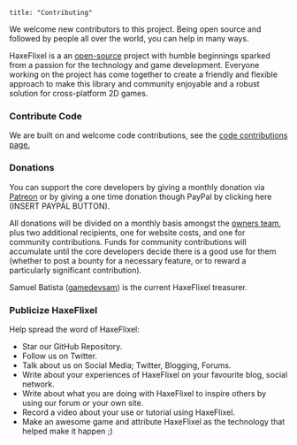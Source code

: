 ```
title: "Contributing"
```

We welcome new contributors to this project.
Being open source and followed by people all over the world, you can help in many ways.

HaxeFlixel is a an [open-source](http://en.wikipedia.org/wiki/Open-source_software) project with humble beginnings 
sparked from a passion for the technology and game development. Everyone working on the project has come together 
to create a friendly and flexible approach to make this library and community enjoyable and a robust solution 
for cross-platform 2D games.

### Contribute Code

We are built on and welcome code contributions, see the [code contributions page.](/documentation/code-contributions)

### Donations

You can support the core developers by giving a monthly donation via [Patreon](http://www.patreon.com/haxeflixel) 
or by giving a one time donation though PayPal by clicking here (INSERT PAYPAL BUTTON).

All donations will be divided on a monthly basis amongst the [owners team](https://github.com/orgs/HaxeFlixel/members), 
plus two additional recipients, one for website costs, and one for community contributions. 
Funds for community contributions will accumulate until the core developers decide there is a good use for them 
(whether to post a bounty for a necessary feature, or to reward a particularly significant contribution).

Samuel Batista ([gamedevsam](https://github.com/gamedevsam)) is the current HaxeFlixel treasurer.

### Publicize HaxeFlixel

Help spread the word of HaxeFlixel:

- Star our GitHub Repository.
- Follow us on Twitter.
- Talk about us on Social Media; Twitter, Blogging, Forums.
- Write about your experiences of HaxeFlixel on your favourite blog, social network.
- Write about what you are doing with HaxeFlixel to inspire others by using our forum or your own site.
- Record a video about your use or tutorial using HaxeFlixel.
- Make an awesome game and attribute HaxeFlixel as the technology that helped make it happen ;)